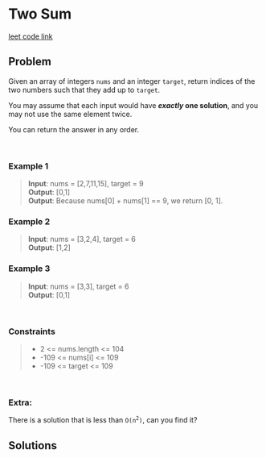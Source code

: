 # Two Sum

[leet code link](https://leetcode.com/problems/two-sum/)

## **Problem**

Given an array of integers `nums` and an integer `target`, return indices of the two numbers such that they add up to `target`.

You may assume that each input would have ***exactly* one solution**, and you may not use the same element twice.

You can return the answer in any order.

<br>

### **Example 1**
>  **Input**: nums = [2,7,11,15], target = 9 <br>
>  **Output**: [0,1] <br>
>  **Output**: Because nums[0] + nums[1] == 9, we return [0, 1].

### **Example 2**
> **Input**: nums = [3,2,4], target = 6 <br>
> **Output**: [1,2]

### **Example 3**
> **Input**: nums = [3,3], target = 6 <br>
> **Output**: [0,1]

<br>

### **Constraints**
> - 2 <= nums.length <= 104
> - -109 <= nums[i] <= 109
> - -109 <= target <= 109
<br>

### **Extra**:
There is a solution that is less than <code>O(n<sup>2</sup>)</code>, can you find it?

## **Solutions**